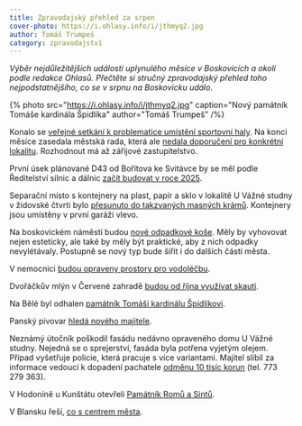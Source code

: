 ```yaml
---
title: Zpravodajský přehled za srpen
cover-photo: https://i.ohlasy.info/i/jthmyq2.jpg
author: Tomáš Trumpeš
category: zpravodajství
---
```


*Výběr nejdůležitějších událostí uplynulého měsíce v Boskovicích a okolí podle redakce Ohlasů. Přečtěte si stručný zpravodajský přehled toho nejpodstatnějšího, co se v srpnu na Boskovicku událo.*

{% photo src="https://i.ohlasy.info/i/jthmyq2.jpg" caption="Nový památník Tomáše kardinála Špidlíka" author="Tomáš Trumpeš" /%}

Konalo se [veřejné setkání k problematice umístění sportovní haly](https://ohlasy.info/clanky/2019/08/diskuse-hala.html). Na konci měsíce zasedala městská rada, která ale [nedala doporučení pro konkrétní lokalitu](https://ohlasy.info/clanky/2019/08/rada-nerozhodla.html). Rozhodnout má až zářijové zastupitelstvo.

První úsek plánované D43 od Bořitova ke Svitávce by se měl podle Ředitelství silnic a dálnic [začít budovat v roce 2025](https://blanensky.denik.cz/zpravy_region/zname-trasu-mame-penize-stavba-prvni-casti-d43-zacne-2025-vyhlasuje-rsd-20190801.html).

Separační místo s kontejnery na plast, papír a sklo v lokalitě U Vážné studny v židovské čtvrti bylo [přesunuto do takzvaných masných krámů](https://ohlasy.info/clanky/2019/08/z-radnice.html). Kontejnery jsou umístěny v první garáži vlevo.

Na boskovickém náměstí budou [nové odpadkové koše](https://ohlasy.info/clanky/2019/08/z-radnice.html). Měly by vyhovovat nejen esteticky, ale také by měly být praktické, aby z nich odpadky nevylétávaly. Postupně se nový typ bude šířit i do dalších částí města.

V nemocnici [budou opraveny prostory pro vodoléčbu](https://ohlasy.info/clanky/2019/08/z-radnice.html).

Dvořáčkův mlýn v Červené zahradě [budou od října využívat skauti](https://ohlasy.info/clanky/2019/08/z-radnice.html).

Na Bělé byl odhalen [památník Tomáši kardinálu Špidlíkovi](https://ohlasy.info/clanky/2019/08/kardinal-spidlik.html).

Panský pivovar [hledá nového majitele](https://ohlasy.info/clanky/2019/08/prodej-pivovaru.html). 

Neznámý útočník poškodil fasádu nedávno opraveného domu U Vážné studny. Nejedná se o sprejerství, fasáda byla potřena vyjetým olejem. Případ vyšetřuje policie, která pracuje s více variantami. Majitel slíbil za informace vedoucí k dopadení pachatele [odměnu 10 tisíc korun](https://www.facebook.com/photo.php?fbid=2561032840595941&set=a.395899963775917&type=3) (tel. 773 279 363).

V Hodoníně u Kunštátu otevřeli [Památník Romů a Sintů](https://blanensky.denik.cz/zpravy_region/otevreli-pamatnik-holokaustu-romu-bez-expozic-ale-s-vystavami-20190821.html).

V Blansku řeší, [co s centrem města](https://blanensky.denik.cz/zpravy_region/centrum-blanska-na-prodej-zajem-maji-tri-developeri-20190823.html).
